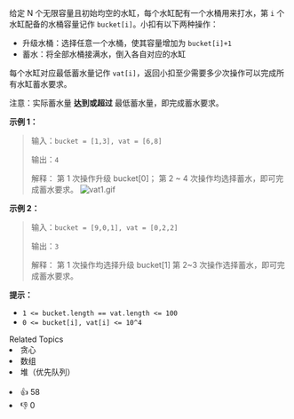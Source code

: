 给定 N 个无限容量且初始均空的水缸，每个水缸配有一个水桶用来打水，第 `i` 个水缸配备的水桶容量记作 `bucket[i]`。小扣有以下两种操作：
-  升级水桶：选择任意一个水桶，使其容量增加为 `bucket[i]+1`
-  蓄水：将全部水桶接满水，倒入各自对应的水缸

每个水缸对应最低蓄水量记作 `vat[i]`，返回小扣至少需要多少次操作可以完成所有水缸蓄水要求。

注意：实际蓄水量 **达到或超过** 最低蓄水量，即完成蓄水要求。

**示例 1：**
>输入：`bucket = [1,3], vat = [6,8]`
>
>输出：`4`
>
>解释：
>第 1 次操作升级 bucket[0]；
>第 2 ~ 4 次操作均选择蓄水，即可完成蓄水要求。
![vat1.gif](https://pic.leetcode-cn.com/1616122992-RkDxoL-vat1.gif)



**示例 2：**
>输入：`bucket = [9,0,1], vat = [0,2,2]`
>
>输出：`3`
>
>解释：
>第 1 次操作均选择升级 bucket[1]
>第 2~3 次操作选择蓄水，即可完成蓄水要求。

**提示：**
- `1 <= bucket.length == vat.length <= 100`
- `0 <= bucket[i], vat[i] <= 10^4`
<div><div>Related Topics</div><div><li>贪心</li><li>数组</li><li>堆（优先队列）</li></div></div><br><div><li>👍 58</li><li>👎 0</li></div>